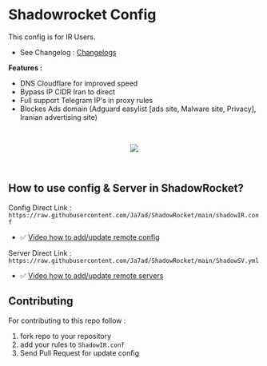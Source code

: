 # Shadowrocket Config

This config is for IR Users.

- See Changelog : [Changelogs](/CHANGELOG.md)

**Features :**

- DNS Cloudflare for improved speed
- Bypass IP CIDR Iran to direct 
- Full support Telegram IP's in proxy rules
- Blockes Ads domain (Adguard easylist [ads site, Malware site, Privacy], Iranian advertising site)

</br>
<p align='center'>
<img src="https://raw.githubusercontent.com/Ja7ad/ShadowRocket/main/img/screenshot.jpg">
</p>
</br>

## How to use config & Server in ShadowRocket?

Config Direct Link : `https://raw.githubusercontent.com/Ja7ad/ShadowRocket/main/shadowIR.conf`

- ✅ [Video how to add/update remote config](https://raw.githubusercontent.com/Ja7ad/ShadowRocket/main/video/config.mp4)


Server Direct Link : `https://raw.githubusercontent.com/Ja7ad/ShadowRocket/main/ShadowSV.yml`

- ✅ [Video how to add/update remote servers](https://raw.githubusercontent.com/Ja7ad/ShadowRocket/main/video/server.mp4)


## Contributing

For contributing to this repo follow :

1. fork repo to your repository
2. add your rules to `ShadowIR.conf`
3. Send Pull Request for update config
